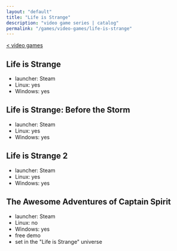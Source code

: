 ```yaml
---
layout: "default"
title: "Life is Strange"
description: "video game series | catalog"
permalink: "/games/video-games/life-is-strange"
---
```

[< video games](index.md)

## Life is Strange

- launcher: Steam
- Linux: yes
- Windows: yes

## Life is Strange: Before the Storm

- launcher: Steam
- Linux: yes
- Windows: yes

## Life is Strange 2

- launcher: Steam
- Linux: yes
- Windows: yes

## The Awesome Adventures of Captain Spirit

- launcher: Steam
- Linux: no
- Windows: yes
- free demo
- set in the "Life is Strange" universe
